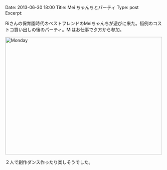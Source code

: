Date: 2013-06-30 18:00
Title: Mei ちゃんちとパーティ
Type: post  
Excerpt:   

Riさんの保育園時代のベストフレンドのMeiちゃんちが遊びに来た。恒例のコストコ買い出しの後のパーティ。Miはお仕事で夕方から参加。

<a href="http://www.flickr.com/photos/hdknr/9181765062/" title="Monday by hidelafoglia, on Flickr"><img src="http://farm8.staticflickr.com/7385/9181765062_78b10b4059.jpg" width="500" height="375" alt="Monday"></a>

２人で創作ダンス作ったり楽しそうでした。
